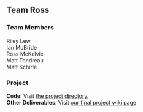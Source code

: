 Team Ross
---------

### Team Members
Riley Lew  
Ian McBride  
Ross McKelvie  
Matt Tondreau  
Matt Schirle

### Project
**Code**: Visit [the project directory.](https://github.com/dekhtyar/CSC366-Spring2013/tree/team-ross/project)  
**Other Deliverables**: Visit [our final project wiki page](https://github.com/dekhtyar/CSC366-Spring2013/wiki/Final-Project-Team-Ross)
